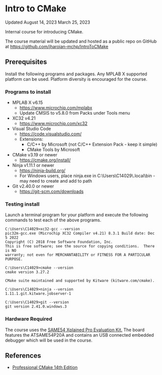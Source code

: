# Intro to CMake

Updated August 14, 2023
March 25, 2023

Internal course for introducing CMake. 

The course material will be updated and hosted as a public repo on GitHub at https://github.com/jharoian-mchp/IntroToCMake

## Prerequisites

Install the following programs and packages.  Any MPLAB X supported platform can be used.  Platform diversity is encouraged for the course.

### Programs to install

- MPLAB X v6.15
  - https://www.microchip.com/mplabx
  - Update CMSIS to v5.8.0 from Packs under Tools menu
- XC32 v4.21
  - https://www.microchip.com/xc32
- Visual Studio Code
  - https://code.visualstudio.com/
  - Extensions:
    - C/C++ by Microsoft (not C/C++ Extension Pack - keep it simple)
    - CMake Tools by Microsoft
- CMake v3.19 or newer
  - https://cmake.org/install/
- Ninja v1.11.1 or newer
  - https://ninja-build.org/
  - For Windows users, place ninja.exe in C:\Users\C14029\\.local\bin - may need to create and add to path
- Git v2.40.0 or newer
  - https://git-scm.com/downloads

### Testing install

Launch a terminal program for your platform and execute the following commands to test each of the above programs.

```
C:\Users\C14029>xc32-gcc --version
pic32m-gcc.exe (Microchip XC32 Compiler v4.21) 8.3.1 Build date: Dec  5 2022
Copyright (C) 2018 Free Software Foundation, Inc.
This is free software; see the source for copying conditions.  There is NO
warranty; not even for MERCHANTABILITY or FITNESS FOR A PARTICULAR PURPOSE.

C:\Users\C14029>cmake --version
cmake version 3.27.2

CMake suite maintained and supported by Kitware (kitware.com/cmake).

C:\Users\C14029>ninja --version
1.11.1.git.kitware.jobserver-1

C:\Users\C14029>git --version
git version 2.41.0.windows.3
```

### Hardware Required

The course uses the [SAME54 Xplained Pro Evaluation Kit.](https://www.microchip.com/en-us/development-tool/ATSAME54-XPRO)  The board features the ATSAME54P20A and contains an USB connected embedded debugger which will be used in the course.

## References

- [Professional CMake 14th Edition](https://crascit.com/professional-cmake/)

